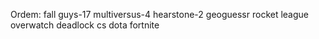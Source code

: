 Ordem:
fall guys-17
multiversus-4
hearstone-2
geoguessr
rocket league
overwatch
deadlock
cs
dota
fortnite

